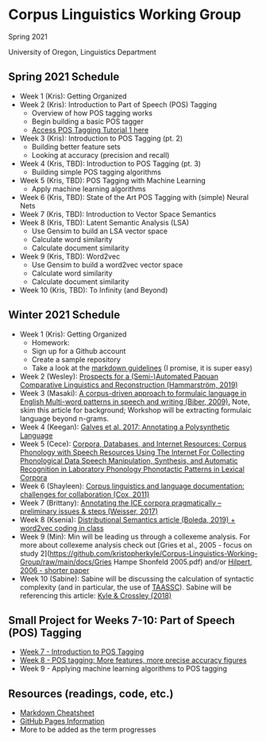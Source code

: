 # Corpus Linguistics Working Group
Spring 2021

University of Oregon, Linguistics Department

## Spring 2021 Schedule
- Week 1 (Kris): Getting Organized
- Week 2 (Kris): Introduction to Part of Speech (POS) Tagging
	- Overview of how POS tagging works
	- Begin building a basic POS tagger
	- [Access POS Tagging Tutorial 1 here](pos_tagging_1.md)
- Week 3 (Kris): Introduction to POS Tagging (pt. 2)
	- Building better feature sets
	- Looking at accuracy (precision and recall)
- Week 4 (Kris, TBD): Introduction to POS Tagging (pt. 3)
	- Building simple POS tagging algorithms
- Week 5 (Kris, TBD): POS Tagging with Machine Learning
	- Apply machine learning algorithms
- Week 6 (Kris, TBD): State of the Art POS Tagging with (simple) Neural Nets
- Week 7 (Kris, TBD): Introduction to Vector Space Semantics
- Week 8 (Kris, TBD): Latent Semantic Analysis (LSA)
	- Use Gensim to build an LSA vector space
	- Calculate word similarity
	- Calculate document similarity
- Week 9 (Kris, TBD): Word2vec
	- Use Gensim to build a word2vec vector space
	- Calculate word similarity
	- Calculate document similarity
- Week 10 (Kris, TBD): To Infinity (and Beyond)




## Winter 2021 Schedule
- Week 1 (Kris): Getting Organized
	- Homework:
	- Sign up for a Github account
	- Create a sample repository
	- Take a look at the [markdown guidelines](https://www.markdownguide.org/getting-started/) (I promise, it is super easy)
- Week 2 (Wesley): [Prospects for a (Semi-)Automated Papuan Comparative Linguistics and Reconstruction (Hammarström, 2019)](https://github.com/kristopherkyle/Corpus-Linguistics-Working-Group/raw/main/docs/Hammarstr%C3%B6m_2019.pdf)
- Week 3 (Masaki): [A corpus-driven approach to formulaic language in English
Multi-word patterns in speech and writing (Biber, 2009).](https://www.jbe-platform.com/content/journals/10.1075/ijcl.14.3.08bib) Note, skim this article for background; Workshop will be extracting formulaic language beyond n-grams.
- Week 4 (Keegan): [Galves et al. 2017: Annotating a Polysynthetic Language](https://github.com/kristopherkyle/Corpus-Linguistics-Working-Group/raw/main/docs/Galves_et_al_2017.pdf)
- Week 5 (Cece): [Corpora, Databases, and Internet Resources: Corpus Phonology with Speech Resources Using The Internet For Collecting Phonological Data Speech Manipulation, Synthesis, and Automatic Recognition in Laboratory Phonology Phonotactic Patterns in Lexical Corpora](https://github.com/kristopherkyle/Corpus-Linguistics-Working-Group/raw/main/docs/ColeHasegawa-Johnson_Handbook_Laboratory_Phonology_Ch19.pdf)
- Week 6 (Shayleen): [Corpus linguistics and language documentation: challenges for collaboration (Cox, 2011)](https://github.com/kristopherkyle/Corpus-Linguistics-Working-Group/raw/main/docs/Cox_2011.pdf)
- Week 7 (Brittany): [Annotating the ICE corpora pragmatically –
preliminary issues & steps (Weisser, 2017)](https://github.com/kristopherkyle/Corpus-Linguistics-Working-Group/raw/main/docs/ICE_corpus_pragmatics.pdf)
- Week 8 (Ksenia): [Distributional Semantics article (Boleda, 2019) + word2vec coding in class](https://github.com/kristopherkyle/Corpus-Linguistics-Working-Group/raw/main/docs/Boleda_2019_word2vec.pdf)
- Week 9 (Min): Min will be leading us through a collexeme analysis. For more about collexeme analysis check out [Gries et al., 2005 - focus on study 2](https://github.com/kristopherkyle/Corpus-Linguistics-Working-Group/raw/main/docs/Gries Hampe Shonfeld 2005.pdf) and/or [Hilpert, 2006 - shorter paper](https://github.com/kristopherkyle/Corpus-Linguistics-Working-Group/raw/main/docs/Hilpert_2006_DCCA.pdf)
- Week 10 (Sabine): Sabine will be discussing the calculation of syntactic complexity (and in particular, the use of [TAASSC](https://www.linguisticanalysistools.org/taassc.html)). Sabine will be referencing this article: [Kyle & Crossley (2018)](https://github.com/kristopherkyle/Corpus-Linguistics-Working-Group/raw/main/docs/Kyle_Crossley_2018_CX.pdf)

## Small Project for Weeks 7-10: Part of Speech (POS) Tagging
- [Week 7 - Introduction to POS Tagging](pos_tagging_1.md)
- [Week 8 - POS tagging: More features, more precise accuracy figures](pos_tagging_2.md)
- Week 9 - Applying machine learning algorithms to POS tagging

## Resources (readings, code, etc.)
- [Markdown Cheatsheet](https://www.markdownguide.org/cheat-sheet/)
- [GitHub Pages Information](https://pages.github.com/)
- More to be added as the term progresses
